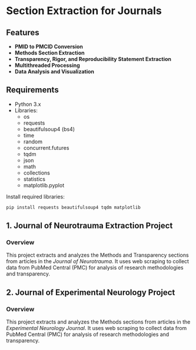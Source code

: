 # Section Extraction for Journals

## Features
- **PMID to PMCID Conversion**
- **Methods Section Extraction**
- **Transparency, Rigor, and Reproducibility Statement Extraction**
- **Multithreaded Processing**
- **Data Analysis and Visualization**

## Requirements
- Python 3.x
- Libraries:
  - os
  - requests
  - beautifulsoup4 (bs4)
  - time
  - random
  - concurrent.futures
  - tqdm
  - json
  - math
  - collections
  - statistics
  - matplotlib.pyplot

Install required libraries:
```bash
pip install requests beautifulsoup4 tqdm matplotlib
```

## 1. Journal of Neurotrauma Extraction Project

### Overview
This project extracts and analyzes the Methods and Transparency sections from articles in the *Journal of Neurotrauma*. It uses web scraping to collect data from PubMed Central (PMC) for analysis of research methodologies and transparency.


## 2. Journal of Experimental Neurology Project

### Overview
This project extracts and analyzes the Methods sections from articles in the *Experimental Neurology Journal*. It uses web scraping to collect data from PubMed Central (PMC) for analysis of research methodologies and transparency.